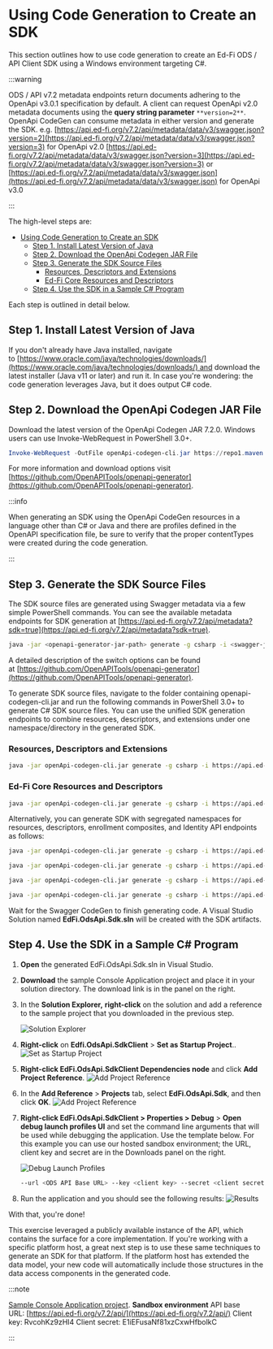 # Using Code Generation to Create an SDK

This section outlines how to use code generation to create an Ed-Fi ODS / API
Client SDK using a Windows environment targeting C#.

:::warning

ODS / API v7.2 metadata endpoints return documents adhering to the OpenApi
v3.0.1 specification by default. A client can request OpenApi v2.0 metadata
documents using the **query string parameter** `**version=2**`. OpenApi CodeGen
can consume metadata in either version and generate the SDK. e.g.
[https://api.ed-fi.org/v7.2/api/metadata/data/v3/swagger.json?version=2](https://api.ed-fi.org/v7.2/api/metadata/data/v3/swagger.json?version=3)
for OpenApi v2.0
[https://api.ed-fi.org/v7.2/api/metadata/data/v3/swagger.json?version=3](https://api.ed-fi.org/v7.2/api/metadata/data/v3/swagger.json?version=3)
or
[https://api.ed-fi.org/v7.2/api/metadata/data/v3/swagger.json](https://api.ed-fi.org/v7.2/api/metadata/data/v3/swagger.json)
for OpenApi v3.0

:::

The high-level steps are:

* [Using Code Generation to Create an SDK](#using-code-generation-to-create-an-sdk)
  * [Step 1. Install Latest Version of Java](#step-1-install-latest-version-of-java)
  * [Step 2. Download the OpenApi Codegen JAR File](#step-2-download-the-openapi-codegen-jar-file)
  * [Step 3. Generate the SDK Source Files](#step-3-generate-the-sdk-source-files)
    * [Resources, Descriptors and Extensions](#resources-descriptors-and-extensions)
    * [Ed-Fi Core Resources and Descriptors](#ed-fi-core-resources-and-descriptors)
  * [Step 4. Use the SDK in a Sample C# Program](#step-4-use-the-sdk-in-a-sample-c-program)

Each step is outlined in detail below.

## Step 1. Install Latest Version of Java

If you don't already have Java installed, navigate
to [https://www.oracle.com/java/technologies/downloads/](https://www.oracle.com/java/technologies/downloads/) and
download the latest installer (Java v11 or later) and run it. In case you're
wondering: the code generation leverages Java, but it does output C# code.

## Step 2. Download the OpenApi Codegen JAR File

Download the latest version of the OpenApi Codegen JAR 7.2.0. Windows users can
use Invoke-WebRequest in PowerShell 3.0+.

```powershell
Invoke-WebRequest -OutFile openApi-codegen-cli.jar https://repo1.maven.org/maven2/org/openapitools/openapi-generator-cli/7.2.0/openapi-generator-cli-7.2.0.jar
```

For more information and download options visit
[https://github.com/OpenAPITools/openapi-generator](https://github.com/OpenAPITools/openapi-generator).

:::info

When generating an SDK using the OpenApi CodeGen resources in a
language other than C# or Java and there are profiles defined in the OpenAPI
specification file, be sure to verify that the proper contentTypes were
created during the code generation.

:::

## Step 3. Generate the SDK Source Files

The SDK source files are generated using Swagger metadata via a few simple
PowerShell commands. You can see the available metadata endpoints for SDK
generation
at [https://api.ed-fi.org/v7.2/api/metadata?sdk=true](https://api.ed-fi.org/v7.2/api/metadata?sdk=true).

```bash
java -jar <openapi-generator-jar-path> generate -g csharp -i <swagger-json-url> --additional-properties targetFramework=net8.0,netCoreProjectFile=true --skip-validate-spec
```

A detailed description of the switch options can be found
at [https://github.com/OpenAPITools/openapi-generator](https://github.com/OpenAPITools/openapi-generator).

To generate SDK source files, navigate to the folder containing
openapi-codegen-cli.jar and run the following commands in PowerShell 3.0+ to
generate C# SDK source files. You can use the unified SDK generation endpoints
to combine resources, descriptors, and extensions under one namespace/directory
in the generated SDK.

### Resources, Descriptors and Extensions

```bash
java -jar openApi-codegen-cli.jar generate -g csharp -i https://api.ed-fi.org/v7.2/api/metadata/data/v3/swagger.json --api-package Apis.All --model-package Models.All -o ./csharp --additional-properties packageName=EdFi.OdsApi.Sdk,targetFramework=net8.0,netCoreProjectFile=true --global-property modelTests=false --global-property apiTests=false --skip-validate-spec
```

### Ed-Fi Core Resources and Descriptors

```bash
java -jar openApi-codegen-cli.jar generate -g csharp -i https://api.ed-fi.org/v7.2/api/metadata/data/v3/ed-fi/swagger.json --api-package Apis.All --model-package Models.All -o ./csharp --additional-properties packageName=EdFi.OdsApi.Sdk,targetFramework=net8.0,netCoreProjectFile=true --global-property modelTests=false --global-property apiTests=false --skip-validate-spec
```

Alternatively, you can generate SDK with segregated namespaces for resources,
descriptors, enrollment composites, and Identity API endpoints as follows:

```bash
java -jar openApi-codegen-cli.jar generate -g csharp -i https://api.ed-fi.org/v7.2/api/metadata/data/v3/resources/swagger.json --api-package Api.Resources --model-package Models.Resources  -o ./csharp --additional-properties packageName=EdFi.OdsApi.Sdk,targetFramework=net8.0,netCoreProjectFile=true --global-property modelTests=false --global-property apiTests=false --skip-validate-spec

java -jar openApi-codegen-cli.jar generate -g csharp -i https://api.ed-fi.org/v7.2/api/metadata/composites/v1/ed-fi/enrollment/swagger.json --api-package Api.EnrollmentComposites --model-package Models.EnrollmentComposites -o ./csharp --additional-properties packageName=EdFi.OdsApi.Sdk,targetFramework=net8.0,netCoreProjectFile=true --global-property modelTests=false --global-property apiTests=false --skip-validate-spec

java -jar openApi-codegen-cli.jar generate -g csharp -i https://api.ed-fi.org/v7.2/api/metadata/identity/v2/swagger.json --api-package Api.Identities --model-package Models.Identities -o ./csharp --additional-properties packageName=EdFi.OdsApi.Sdk,targetFramework=net8.0,netCoreProjectFile=true --global-property modelTests=false --global-property apiTests=false --skip-validate-spec

java -jar openApi-codegen-cli.jar generate -g csharp -i https://api.ed-fi.org/v7.2/api/metadata/data/v3/descriptors/swagger.json --api-package Api.Descriptors --model-package Models.Descriptors -o ./csharp --additional-properties packageName=EdFi.OdsApi.Sdk,targetFramework=net8.0,netCoreProjectFile=true --global-property modelTests=false --global-property apiTests=false --skip-validate-spec
```

Wait for the Swagger CodeGen to finish generating code. A Visual Studio Solution
named **EdFi.OdsApi.Sdk.sln** will be created with the SDK artifacts.

## Step 4. Use the SDK in a Sample C# Program

1. **Open** the generated EdFi.OdsApi.Sdk.sln in Visual Studio.
2. **Download** the sample Console Application project and place it in your
    solution directory. The download link is in the panel on the right.

3. In the **Solution Explorer,** **right-click** on the solution and add a
    reference to the sample project that you downloaded in the previous step.

    ![Solution Explorer](/img/reference/ods-api/image2024-4-29_10-58-47.png)

4. **Right-click** on **Edfi.OdsApi.SdkClient** \> **Set as Startup Project**..
    ![Set as Startup Project](/img/reference/ods-api/image2024-4-29_11-1-2.png)

5. **Right-click EdFi.OdsApi.SdkClient Dependencies node** and click **Add
    Project Reference**.
    ![Add Project Reference](/img/reference/ods-api/image2024-4-29_11-2-5.png)

6. In the **Add Reference** > **Projects** tab, select **EdFi.OdsApi.Sdk**, and
    then click **OK**.
    ![Add Project Reference](/img/reference/ods-api/image2024-4-29_11-7-4.png)

7. **Right-click EdFi.OdsApi.SdkClient > Properties > Debug** \> **Open debug
    launch profiles UI** and set the command line arguments that will be used
    while debugging the application. Use the template below. For this example
    you can use our hosted sandbox environment; the URL, client key and secret
    are in the Downloads panel on the right.

    ![Debug Launch Profiles](/img/reference/ods-api/image2024-4-29_11-5-39.png)

    ```bash
    --url <ODS API Base URL> --key <client key> --secret <client secret>
    ```

8. Run the application and you should see the following results:
    ![Results](/img/reference/ods-api/image2022-3-31_14-46-32.png)

With that, you're done!

This exercise leveraged a publicly available instance of the API, which contains
the surface for a core implementation. If you're working with a specific
platform host, a great next step is to use these same techniques to generate an
SDK for that platform. If the platform host has extended the data model, your
new code will automatically include those structures in the data access
components in the generated code.

:::note

[Sample Console Application
project](https://github.com/Ed-Fi-Alliance-OSS/Ed-Fi-ODS-Implementation/tree/v7.2/Examples/Using%20the%20ODS%20API%20SDK).
**Sandbox environment** API base
URL: [https://api.ed-fi.org/v7.2/api/](https://api.ed-fi.org/v7.2/api/) Client
key: RvcohKz9zHI4 Client secret: E1iEFusaNf81xzCxwHfbolkC

:::
